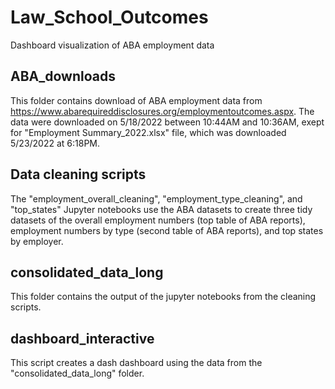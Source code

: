 # Law_School_Outcomes
Dashboard visualization of ABA employment data

## ABA_downloads

This folder contains download of ABA employment data from https://www.abarequireddisclosures.org/employmentoutcomes.aspx. The data were downloaded on 5/18/2022 between 10:44AM and 10:36AM, exept for "Employment Summary_2022.xlsx" file, which was downloaded 5/23/2022 at 6:18PM.

## Data cleaning scripts

The "employment_overall_cleaning", "employment_type_cleaning", and "top_states" Jupyter notebooks use the ABA datasets to create three tidy datasets of the overall employment numbers (top table of ABA reports), employment numbers by type (second table of ABA reports), and top states by employer. 

## consolidated_data_long

This folder contains the output of the jupyter notebooks from the cleaning scripts.

## dashboard_interactive

This script creates a dash dashboard using the data from the "consolidated_data_long" folder.
